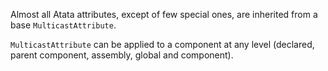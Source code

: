 Almost all Atata attributes, except of few special ones, are inherited from a base `MulticastAttribute`.

`MulticastAttribute` can be applied to a component at any level (declared, parent component, assembly, global and component).